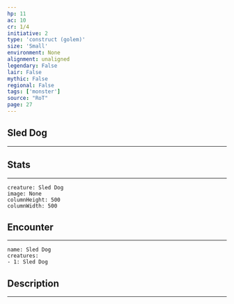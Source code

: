 ```yaml
---
hp: 11
ac: 10
cr: 1/4
initiative: 2
type: 'construct (golem)'    
size: 'Small'
environment: None
alignment: unaligned
legendary: False
lair: False
mythic: False
regional: False
tags: ['monster']
source: "RoT"
page: 27
---
```


## Sled Dog
---



## Stats
---

```statblock
creature: Sled Dog
image: None
columnHeight: 500
columnWidth: 500
```

## Encounter
---

```encounter-table
name: Sled Dog
creatures:
- 1: Sled Dog
```

## Description
---




